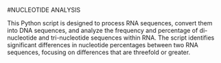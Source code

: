 #NUCLEOTIDE ANALYSIS

This Python script is designed to process RNA sequences, convert them into DNA sequences, and analyze the frequency and percentage of di-nucleotide and tri-nucleotide sequences within RNA. The script identifies significant differences in nucleotide percentages between two RNA sequences, focusing on differences that are threefold or greater.
